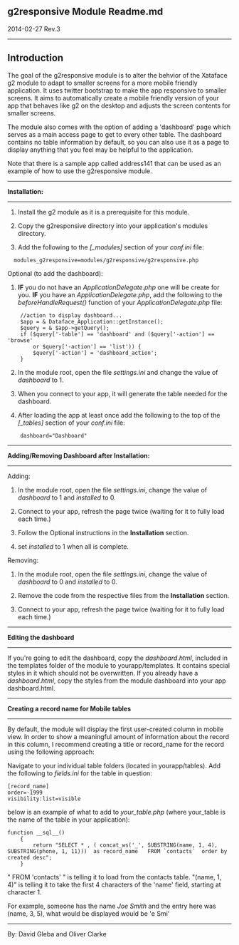 **g2responsive Module Readme.md**
---
2014-02-27 Rev.3

---
Introduction
--
The goal of the g2responsive module is to alter the behvior of the Xataface g2 module to adapt to smaller screens for a more mobile friendly application. It uses twitter bootstrap to make the app responsive to smaller screens. It aims to automatically create a mobile friendly version of your app that behaves like g2 on the desktop and adjusts the screen contents for smaller screens.

The module also comes with the option of adding a 'dashboard' page which serves as a main access page to get to every other table. The dashboard contains no table information by default, so you can also use it as a page to display anything that you feel may be helpful to the application.

Note that there is a sample app called address141 that can be used as an example of how to use the g2responsive module.

---

**Installation:**

---

1. Install the g2 module as it is a prerequisite for this module.

2. Copy the g2responsive directory into your application's modules directory.

2. Add the following to the *[_modules]* section of your *conf.ini* file:

```
  modules_g2responsive=modules/g2responsive/g2responsive.php
```

Optional (to add the dashboard):

1. **IF** you do not have an *ApplicationDelegate.php* one will be create for you. **IF** you have an *ApplicationDelegate.php*, add the following to the *beforeHandleRequest()* function of your *ApplicationDelegate.php* file:

```
    //action to display dashboard...
    $app = & Dataface_Application::getInstance();
    $query = & $app->getQuery();
    if ($query['-table'] == 'dashboard' and ($query['-action'] == 'browse'
        or $query['-action'] == 'list')) {
        $query['-action'] = 'dashboard_action';
    }
```

2. In the module root, open the file *settings.ini* and change the value of *dashboard* to 1.

3. When you connect to your app, it will generate the table needed for the dashboard.

4. After loading the app at least once add the following to the top of the *[_tables]* section of your *conf.ini* file:

```
    dashboard="Dashboard"
```

---

**Adding/Removing Dashboard after Installation:**

---

Adding:

1. In the module root, open the file *settings.ini*, change the value of *dashboard* to 1 and *installed* to 0.

2. Connect to your app, refresh the page twice (waiting for it to fully load each time.)

3. Follow the Optional instructions in the **Installation** section.
4. set *installed* to 1 when all is complete.

Removing:

1. In the module root, open the file *settings.ini*, change the value of *dashboard* to 0 and *installed* to 0.

2. Remove the code from the respective files from the **Installation** section.

3. Connect to your app, refresh the page twice (waiting for it to fully load each time.)

---

**Editing the dashboard**

---

If you're going to edit the dashboard, copy the *dashboard.html*, included in the templates folder of the module to yourapp/templates. It contains special styles in it which should not be overwritten. If you already have a *dashboard.html*, copy the styles from the module dashboard into your app dashboard.html.

---

**Creating a record name for Mobile tables**

---

By default, the module will display the first user-created column in mobile view. In order to show a meaningful amount of information about the record in this column, I recommend creating a title or record_name for the record using the following approach:

Navigate to your individual table folders (located in yourapp/tables). Add the following to *fields.ini* for the table in question:

```
[record_name]
order=-1999
visibility:list=visible
```

below is an example of what to add to *your_table.php* (where your_table is the name of the table in your application):

```
function __sql__()
    {
        return "SELECT * , ( concat_ws('_', SUBSTRING(name, 1, 4), SUBSTRING(phone, 1, 11)))  as record_name   FROM `contacts`  order by created desc";
    }
```

" FROM 'contacts' " is telling it to load from the contacts table. "(name, 1, 4)" is telling it to take the first 4 characters of the 'name' field, starting at character 1.

For example, someone has the name *Joe Smith* and the entry here was (name, 3, 5), what would be displayed would be 'e Smi'

---

By: David Gleba and Oliver Clarke
